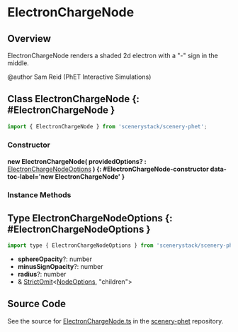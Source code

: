 # ElectronChargeNode

## Overview

ElectronChargeNode renders a shaded 2d electron with a "-" sign in the middle.

@author Sam Reid (PhET Interactive Simulations)

## Class ElectronChargeNode {: #ElectronChargeNode }


```js
import { ElectronChargeNode } from 'scenerystack/scenery-phet';
```
### Constructor

#### new ElectronChargeNode( providedOptions? : <span style="font-weight: 400;">[ElectronChargeNodeOptions](../scenery-phet/ElectronChargeNode.md#ElectronChargeNodeOptions)</span> ) {: #ElectronChargeNode-constructor data-toc-label='new ElectronChargeNode' }

### Instance Methods





## Type ElectronChargeNodeOptions {: #ElectronChargeNodeOptions }


```js
import type { ElectronChargeNodeOptions } from 'scenerystack/scenery-phet';
```


- **sphereOpacity**?: <span style="color: hsla(calc(var(--md-hue) + 180deg),80%,40%,1);">number</span>
- **minusSignOpacity**?: <span style="color: hsla(calc(var(--md-hue) + 180deg),80%,40%,1);">number</span>
- **radius**?: <span style="color: hsla(calc(var(--md-hue) + 180deg),80%,40%,1);">number</span>
- &amp; [StrictOmit](../phet-core/StrictOmit.md)&lt;[NodeOptions](../scenery/Node.md#NodeOptions), "children"&gt;




## Source Code

See the source for [ElectronChargeNode.ts](https://github.com/phetsims/scenery-phet/blob/main/js/ElectronChargeNode.ts) in the [scenery-phet](https://github.com/phetsims/scenery-phet) repository.
